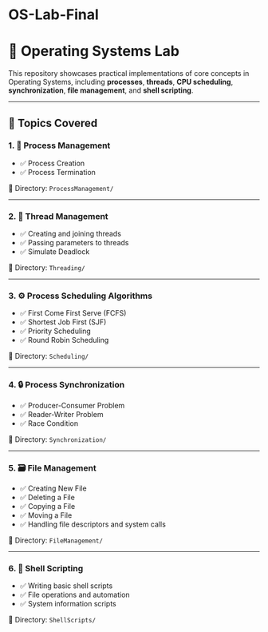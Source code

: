 # OS-Lab-Final
# 🧠 Operating Systems Lab

This repository showcases practical implementations of core concepts in Operating Systems, including **processes**, **threads**, **CPU scheduling**, **synchronization**, **file management**, and **shell scripting**.

---

## 📘 Topics Covered

### 1. 👤 Process Management
- ✅ Process Creation
- ✅ Process Termination

📁 Directory: `ProcessManagement/`

---

### 2. 🧵 Thread Management
- ✅ Creating and joining threads
- ✅ Passing parameters to threads
- ✅ Simulate Deadlock

📁 Directory: `Threading/`

---

### 3. ⚙️ Process Scheduling Algorithms
- ✅ First Come First Serve (FCFS)
- ✅ Shortest Job First (SJF)
- ✅ Priority Scheduling
- ✅ Round Robin Scheduling

📁 Directory: `Scheduling/`

---

### 4. 🔒 Process Synchronization
- ✅ Producer-Consumer Problem
- ✅ Reader-Writer Problem
- ✅ Race Condition

📁 Directory: `Synchronization/`

---

### 5. 🗃️ File Management
- ✅ Creating New File
- ✅ Deleting a File
- ✅ Copying a File
- ✅ Moving a File
- ✅ Handling file descriptors and system calls

📁 Directory: `FileManagement/`

---

### 6. 🐚 Shell Scripting
- ✅ Writing basic shell scripts
- ✅ File operations and automation
- ✅ System information scripts

📁 Directory: `ShellScripts/`
